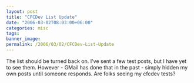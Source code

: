 ```yaml
---
layout: post
title: "CFCDev List Update"
date: "2006-03-02T08:03:00+06:00"
categories: misc 
tags: 
banner_image: 
permalink: /2006/03/02/CFCDev-List-Update
---
```


The list should be turned back on. I've sent a few test posts, but I have yet to see them. However - GMail has done that in the past - simply hidden my own posts until someone responds. Are folks seeing my cfcdev tests?